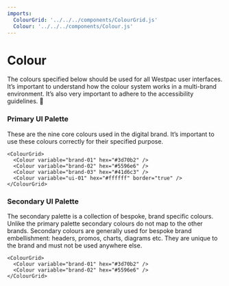 ```yaml
---
imports:
  ColourGrid: '../../../components/ColourGrid.js'
  Colour: '../../../components/Colour.js'
---
```

# Colour

The colours specified below should be used for all Westpac user interfaces. It’s important to understand how the colour system works in a multi-brand environment. It’s also very important to adhere to the accessibility guidelines. :cake:

### Primary UI Palette
These are the nine core colours used in the digital brand. It’s important to use these colours correctly for their specified purpose.


```render
<ColourGrid>
  <Colour variable="brand-01" hex="#3d70b2" />
  <Colour variable="brand-02" hex="#5596e6" />
  <Colour variable="brand-03" hex="#41d6c3" />
  <Colour variable="ui-01" hex="#ffffff" border="true" />
</ColourGrid>
```

### Secondary UI Palette
The secondary palette is a collection of bespoke, brand specific colours. Unlike the primary palette secondary colours do not map to the other brands. Secondary colours are generally used for bespoke brand embellishment: headers, promos, charts, diagrams etc. They are unique to the brand and must not be used anywhere else.

``` render
<ColourGrid>
  <Colour variable="brand-01" hex="#3d70b2" />
  <Colour variable="brand-02" hex="#5596e6" />
</ColourGrid>
```